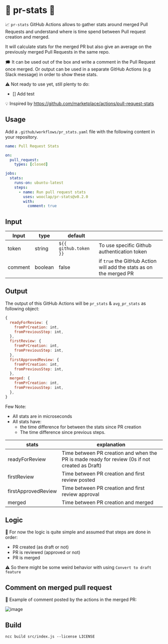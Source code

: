 # 🌟 pr-stats 🌟

📈 `pr-stats` GitHub Actions allows to gather stats around merged Pull Requests and
understand where is time spend between Pull request creation and merged.

It will calculate stats for the merged PR but also give an average on the previously merged Pull Requests in the same repo.

🗯️ It can be used out of the box and write a comment in the Pull Request once merged. Or output can be used in a separate GitHub Actions (e.g Slack message) in order to show these stats.

⚠️ Not ready to use yet, still plenty to do:

- [] Add test

💡 Inspired by https://github.com/marketplace/actions/pull-request-stats

## Usage

Add a `.github/workflows/pr_stats.yaml` file with the following content in your repository.

```yaml
name: Pull Request Stats

on:
  pull_request:
    types: [closed]

jobs:
  stats:
    runs-on: ubuntu-latest
    steps:
      - name: Run pull request stats
        uses: wooclap/pr-stats@v0.2.0
        with:
          comment: true
```

## Input

| Input   | type    | default               |                                                                    |
| ------- | ------- | --------------------- | ------------------------------------------------------------------ |
| token   | string  | `${{ github.token }}` | To use specific Github authentication token                        |
| comment | boolean | false                 | if `true` the GitHub Action will add the stats as on the merged PR |

## Output

The output of this GitHub Actions will be `pr_stats` & `avg_pr_stats` as following object:

```js
{
  readyForReview: {
    fromPrCreation: int,
    fromPreviousStep: int,
  },
  firstReview: {
    fromPrCreation: int,
    fromPreviousStep: int,
  },
  firstApprovedReview: {
    fromPrCreation: int,
    fromPreviousStep: int,
  },
  merged: {
    fromPrCreation: int,
    fromPreviousStep: int,
  },
}
```

Few Note:

- All stats are in microseconds
- All stats have:
  - the time difference for between the stats since PR creation
  - The time difference since previous steps.

| stats               | explanation                                                                                    |
| ------------------- | ---------------------------------------------------------------------------------------------- |
| readyForReview      | Time between PR creation and when the PR is made ready for review (0s if not created as Draft) |
| firstReview         | Time between PR creation and first review posted                                               |
| firstApprovedReview | Time between PR creation and first review approval                                             |
| merged              | Time between PR creation and merged                                                            |

## Logic

🔀 For now the logic is quite simple and assumed that steps are done in order:

- PR created (as draft or not)
- PR is reviewed (approved or not)
- PR is merged

⚠️ So there might be some weird behavior with using `Convert to draft feature`

## Comment on merged pull request

📸 Example of comment posted by the actions in the merged PR:

![image](https://user-images.githubusercontent.com/1071962/142687994-ca7896bc-fe0b-44a1-ae05-3c268b21a2ad.png)

## Build

`ncc build src/index.js --license LICENSE`
